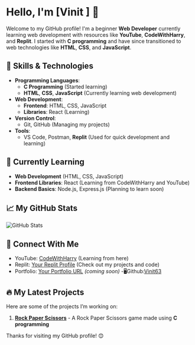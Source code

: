 # Hello, I'm [Vinit ] 👋
Welcome to my GitHub profile! I'm a beginner **Web Developer** currently learning web development with resources like **YouTube**, **CodeWithHarry**, and **Replit**. I started with **C programming** and have since transitioned to web technologies like **HTML**, **CSS**, and **JavaScript**.

## 🚀 Skills & Technologies

- **Programming Languages**:
  - **C Programming** (Started learning)
  - **HTML**, **CSS**, **JavaScript** (Currently learning web development)
- **Web Development**:
  - **Frontend**: HTML, CSS, JavaScript
  - **Libraries**: React (Learning)
- **Version Control**:
  - Git, GitHub (Managing my projects)
- **Tools**: 
  - VS Code, Postman, **Replit** (Used for quick development and learning)

## 🌱 Currently Learning

- **Web Development** (HTML, CSS, JavaScript)
- **Frontend Libraries**: React (Learning from CodeWithHarry and YouTube)
- **Backend Basics**: Node.js, Express.js (Planning to learn soon)

## 📈 My GitHub Stats
![GitHub Stats](https://github-readme-stats.vercel.app/api?username=vinit63&show_icons=true&hide_title=true&hide=prs&count_private=true&theme=dark)

## 🔗 Connect With Me

- YouTube: [CodeWithHarry](https://www.youtube.com/c/CodeWithHarry) (Learning from here)
- Replit: [Your Replit Profile](https://replit.com/@tanishkm2006) (Check out my projects and code)
- Portfolio: [Your Portfolio URL](https://yourportfolio.com) *(coming soon)*
-🖥️Github:[Vinit63](https://github.com/Vinit63)
## 🔥 My Latest Projects

Here are some of the projects I’m working on:
1. [**Rock Paper Scissors**](https://replit.com/@tanishkm2006/C) - A Rock Paper Scissors game made using **C programming**

Thanks for visiting my GitHub profile! 😊